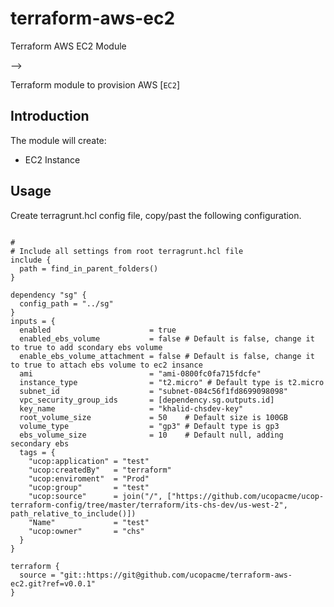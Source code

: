 # terraform-aws-ec2
Terraform AWS EC2 Module


-->

Terraform module to provision AWS [`EC2`]



## Introduction

The module will create:

* EC2 Instance


## Usage
Create terragrunt.hcl config file, copy/past the following configuration.

```hcl

#
# Include all settings from root terragrunt.hcl file
include {
  path = find_in_parent_folders()
}

dependency "sg" {
  config_path = "../sg"
}
inputs = {
  enabled                      = true
  enabled_ebs_volume           = false # Default is false, change it to true to add scondary ebs volume
  enable_ebs_volume_attachment = false # Default is false, change it to true to attach ebs volume to ec2 insance
  ami                          = "ami-0800fc0fa715fdcfe"
  instance_type                = "t2.micro" # Default type is t2.micro
  subnet_id                    = "subnet-084c56f1fd8699098098"
  vpc_security_group_ids       = [dependency.sg.outputs.id]
  key_name                     = "khalid-chsdev-key"
  root_volume_size             = 50    # Default size is 100GB
  volume_type                  = "gp3" # Default type is gp3
  ebs_volume_size              = 10    # Default null, adding secondary ebs
  tags = {
    "ucop:application" = "test"
    "ucop:createdBy"   = "terraform"
    "ucop:enviroment"  = "Prod"
    "ucop:group"       = "test"
    "ucop:source"      = join("/", ["https://github.com/ucopacme/ucop-terraform-config/tree/master/terraform/its-chs-dev/us-west-2", path_relative_to_include()])
    "Name"             = "test"
    "ucop:owner"       = "chs"
  }
}

terraform {
  source = "git::https://git@github.com/ucopacme/terraform-aws-ec2.git?ref=v0.0.1"
}
